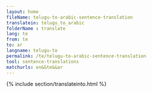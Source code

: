 ```yaml
---
layout: home
fileName: telugu-to-arabic-sentence-translation
translatein: telugu_to_arabic
folderName : translate
lang: te
from: te
to: ar
langname: telugu-to
permalink: /te/telugu-to-arabic-sentence-translation
tool: sentence-translations
matchurls: en&&te&&ar
---
```

{% include section/translateinto.html %}
